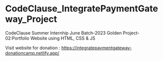 # CodeClause_IntegratePaymentGateway_Project
CodeClause Summer Internhip June Batch-2023 Golden Project-02:Portfolio Website using HTML, CSS &amp; JS

Visit website for donation : https://integratepaymentgateway-donationcamp.netlify.app/
